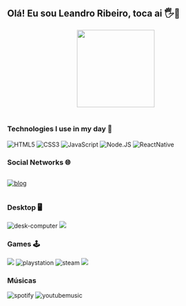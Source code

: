 ## Olá! Eu sou Leandro Ribeiro, toca ai 🖐️👊<br/>

<div style="display: flex;
justify-content: center;">

<img src="https://github-readme-stats.vercel.app/api?username=Ribeiro-le&show_icons=true&theme=highcontrast" height="180em">
</div>
 
</div><br />

###  Technologies I use in my day 🚀

<div style="display: inline-block">
    <img src="https://img.shields.io/badge/HTML5-E34F26?style=for-the-badge&logo=html5&logoColor=white" alt="HTML5" align="center"></img>
    <img src="https://img.shields.io/badge/CSS3-1572B6?style=for-the-badge&logo=css3&logoColor=white" alt="CSS3" align="center"></img>
    <img src="https://img.shields.io/badge/JavaScript-323330?style=for-the-badge&logo=javascript&logoColor=F7DF1E" alt="JavaScript" align="center"></img>
    <img src="https://img.shields.io/badge/Node.js-43853D?style=for-the-badge&logo=node.js&logoColor=white" alt="Node.JS" align="center"></img>
    <img src="https://img.shields.io/badge/React_Native-20232A?style=for-the-badge&logo=react&logoColor=61DAFB"alt="ReactNative" align="center"></img>
</div>

### Social Networks 🌐
<div style="display: inline-block">

[![blog](https://img.shields.io/badge/Instagram-E4405F?style=for-the-badge&logo=instagram&logoColor=white)](https://www.instagram.com/_leeribeiro/)
</div>

### Desktop 🖥️
<div style="display: inline-block">
<img src="https://img.shields.io/badge/AMD-Ryzen_7_3800X-ED1C24?style=for-the-badge&logo=amd&logoColor=white" alt="desk-computer">
<img src="https://img.shields.io/badge/Windows-0078D6?style=for-the-badge&logo=windows&logoColor=white">
</div>


### Games 🕹️

<div style="display:inline-block"> 
 <img src="https://img.shields.io/badge/Vs_CODE-000000?style=for-the-badge&=vscode&logoColor=61DAFB">
<img src="https://img.shields.io/badge/PlayStation-003791?style=for-the-badge&logo=playstation&logoColor=white" alt="playstation">
<img src="https://img.shields.io/badge/Steam-000000?style=for-the-badge&logo=steam&logoColor=white" alt="steam">
<img src="https://img.shields.io/badge/Counter_Strike-000000?style=for-the-badge&logo=counter-strike&logoColor=white">
 
</div>

###  Músicas
<div style="display:inline-block">
<img src="https://img.shields.io/badge/Spotify-1ED760?&style=for-the-badge&logo=spotify&logoColor=white" alt="spotify">
<img src="https://img.shields.io/badge/YouTube_Music-FF0000?style=for-the-badge&logo=youtube-music&logoColor=white" alt="youtubemusic">
</div>



